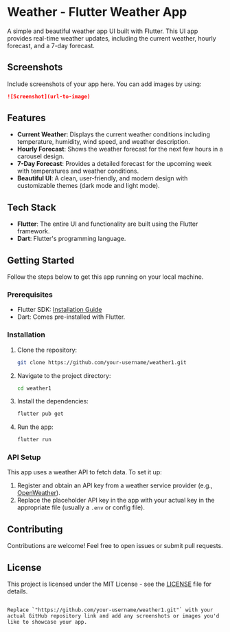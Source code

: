 # Weather - Flutter Weather App

A simple and beautiful weather app UI built with Flutter. This UI app provides real-time weather updates, including the current weather, hourly forecast, and a 7-day forecast.

## Screenshots
Include screenshots of your app here. You can add images by using:
```markdown
![Screenshot](url-to-image)
```

## Features
- **Current Weather**: Displays the current weather conditions including temperature, humidity, wind speed, and weather description.
- **Hourly Forecast**: Shows the weather forecast for the next few hours in a carousel design.
- **7-Day Forecast**: Provides a detailed forecast for the upcoming week with temperatures and weather conditions.
- **Beautiful UI**: A clean, user-friendly, and modern design with customizable themes (dark mode and light mode).

## Tech Stack
- **Flutter**: The entire UI and functionality are built using the Flutter framework.
- **Dart**: Flutter's programming language.

## Getting Started
Follow the steps below to get this app running on your local machine.

### Prerequisites
- Flutter SDK: [Installation Guide](https://flutter.dev/docs/get-started/install)
- Dart: Comes pre-installed with Flutter.

### Installation
1. Clone the repository:
   ```bash
   git clone https://github.com/your-username/weather1.git
   ```
2. Navigate to the project directory:
   ```bash
   cd weather1
   ```
3. Install the dependencies:
   ```bash
   flutter pub get
   ```
4. Run the app:
   ```bash
   flutter run
   ```

### API Setup
This app uses a weather API to fetch data. To set it up:
1. Register and obtain an API key from a weather service provider (e.g., [OpenWeather](https://openweathermap.org/)).
2. Replace the placeholder API key in the app with your actual key in the appropriate file (usually a `.env` or config file).

## Contributing
Contributions are welcome! Feel free to open issues or submit pull requests.

## License
This project is licensed under the MIT License - see the [LICENSE](LICENSE) file for details.
```

Replace `"https://github.com/your-username/weather1.git"` with your actual GitHub repository link and add any screenshots or images you'd like to showcase your app.